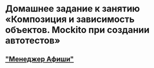 # Домашнее задание к занятию «Композиция и зависимость объектов. Mockito при создании автотестов»
## ["Менеджер Афиши"](https://github.com/netology-code/javaqa-homeworks/tree/master/dependency)
